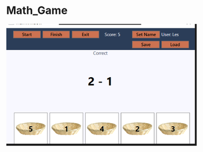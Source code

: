 # Math_Game

<img src="https://github.com/CoGn151oN/Math_Game/blob/main/demo.PNG?raw=true" alt="math game demo pic">
